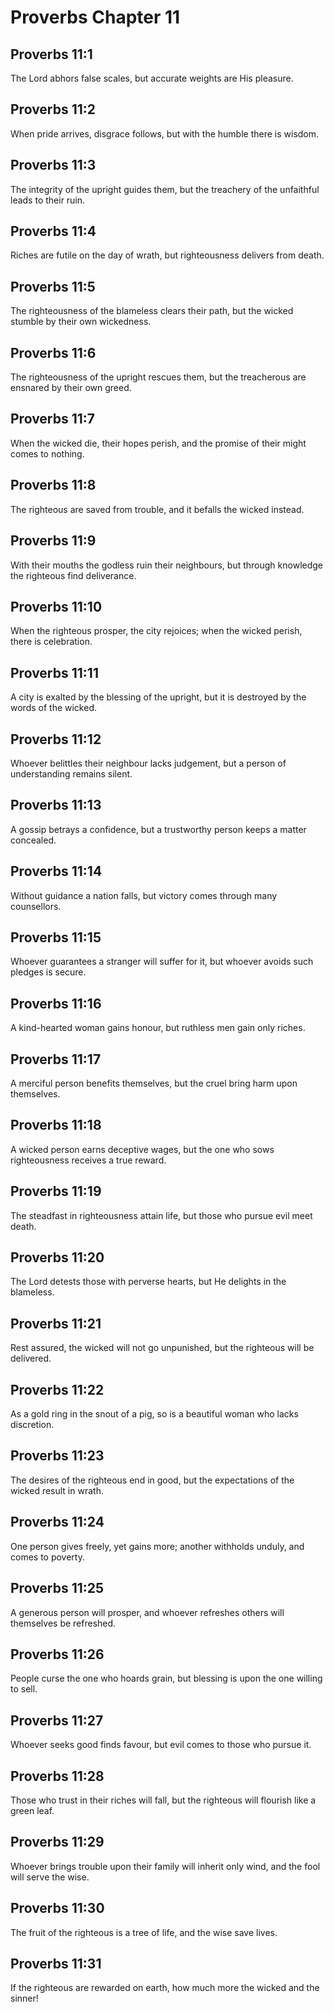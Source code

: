 # Proverbs Chapter 11

## Proverbs 11:1
The Lord abhors false scales, but accurate weights are His pleasure.

## Proverbs 11:2
When pride arrives, disgrace follows, but with the humble there is wisdom.

## Proverbs 11:3
The integrity of the upright guides them, but the treachery of the unfaithful leads to their ruin.

## Proverbs 11:4
Riches are futile on the day of wrath, but righteousness delivers from death.

## Proverbs 11:5
The righteousness of the blameless clears their path, but the wicked stumble by their own wickedness.

## Proverbs 11:6
The righteousness of the upright rescues them, but the treacherous are ensnared by their own greed.

## Proverbs 11:7
When the wicked die, their hopes perish, and the promise of their might comes to nothing.

## Proverbs 11:8
The righteous are saved from trouble, and it befalls the wicked instead.

## Proverbs 11:9
With their mouths the godless ruin their neighbours, but through knowledge the righteous find deliverance.

## Proverbs 11:10
When the righteous prosper, the city rejoices; when the wicked perish, there is celebration.

## Proverbs 11:11
A city is exalted by the blessing of the upright, but it is destroyed by the words of the wicked.

## Proverbs 11:12
Whoever belittles their neighbour lacks judgement, but a person of understanding remains silent.

## Proverbs 11:13
A gossip betrays a confidence, but a trustworthy person keeps a matter concealed.

## Proverbs 11:14
Without guidance a nation falls, but victory comes through many counsellors.

## Proverbs 11:15
Whoever guarantees a stranger will suffer for it, but whoever avoids such pledges is secure.

## Proverbs 11:16
A kind-hearted woman gains honour, but ruthless men gain only riches.

## Proverbs 11:17
A merciful person benefits themselves, but the cruel bring harm upon themselves.

## Proverbs 11:18
A wicked person earns deceptive wages, but the one who sows righteousness receives a true reward.

## Proverbs 11:19
The steadfast in righteousness attain life, but those who pursue evil meet death.

## Proverbs 11:20
The Lord detests those with perverse hearts, but He delights in the blameless.

## Proverbs 11:21
Rest assured, the wicked will not go unpunished, but the righteous will be delivered.

## Proverbs 11:22
As a gold ring in the snout of a pig, so is a beautiful woman who lacks discretion.

## Proverbs 11:23
The desires of the righteous end in good, but the expectations of the wicked result in wrath.

## Proverbs 11:24
One person gives freely, yet gains more; another withholds unduly, and comes to poverty.

## Proverbs 11:25
A generous person will prosper, and whoever refreshes others will themselves be refreshed.

## Proverbs 11:26
People curse the one who hoards grain, but blessing is upon the one willing to sell.

## Proverbs 11:27
Whoever seeks good finds favour, but evil comes to those who pursue it.

## Proverbs 11:28
Those who trust in their riches will fall, but the righteous will flourish like a green leaf.

## Proverbs 11:29
Whoever brings trouble upon their family will inherit only wind, and the fool will serve the wise.

## Proverbs 11:30
The fruit of the righteous is a tree of life, and the wise save lives.

## Proverbs 11:31
If the righteous are rewarded on earth, how much more the wicked and the sinner!
